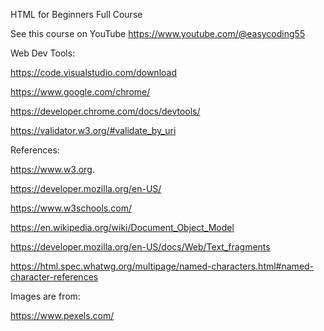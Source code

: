 HTML for Beginners Full Course

See this course on YouTube https://www.youtube.com/@easycoding55

Web Dev Tools:

https://code.visualstudio.com/download

https://www.google.com/chrome/

https://developer.chrome.com/docs/devtools/

https://validator.w3.org/#validate_by_uri


References:

https://www.w3.org.

https://developer.mozilla.org/en-US/

https://www.w3schools.com/

https://en.wikipedia.org/wiki/Document_Object_Model

https://developer.mozilla.org/en-US/docs/Web/Text_fragments

https://html.spec.whatwg.org/multipage/named-characters.html#named-character-references

Images are from:

https://www.pexels.com/
